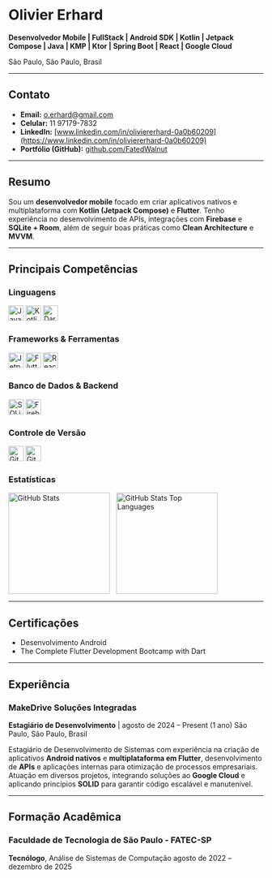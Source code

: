 
# Olivier Erhard

**Desenvolvedor Mobile | FullStack | Android SDK | Kotlin | Jetpack Compose | Java | KMP | Ktor | Spring Boot | React | Google Cloud**

São Paulo, São Paulo, Brasil

---

## Contato

* **Email:** o.erhard@gmail.com
* **Celular:** 11 97179-7832
* **LinkedIn:** [www.linkedin.com/in/oliviererhard-0a0b60209](https://www.linkedin.com/in/oliviererhard-0a0b60209)
* **Portfólio (GitHub):** [github.com/FatedWalnut](https://github.com/FatedWalnut)

---

## Resumo

Sou um **desenvolvedor mobile** focado em criar aplicativos nativos e multiplataforma com **Kotlin (Jetpack Compose)** e **Flutter**. Tenho experiência no desenvolvimento de APIs, integrações com **Firebase** e **SQLite + Room**, além de seguir boas práticas como **Clean Architecture** e **MVVM**.

---

## Principais Competências

### Linguagens
<p align="left">
  <img alt="Java" title="Java" width="30px" src="https://cdn.jsdelivr.net/gh/devicons/devicon@latest/icons/java/java-original.svg">
  <img alt="Kotlin" title="Kotlin" width="30px" src="https://cdn.jsdelivr.net/gh/devicons/devicon@latest/icons/kotlin/kotlin-original.svg">
  <img alt="Dart" title="Dart" width="30px" src="https://cdn.jsdelivr.net/gh/devicons/devicon@latest/icons/dart/dart-original.svg">
</p>

### Frameworks & Ferramentas
<p align="left">
  <img alt="Jetpack Compose" title="Jetpack Compose" width="30px" src="https://cdn.jsdelivr.net/gh/devicons/devicon@latest/icons/jetpackcompose/jetpackcompose-original.svg">
  <img alt="Flutter" title="Flutter" width="30px" src="https://cdn.jsdelivr.net/gh/devicons/devicon@latest/icons/flutter/flutter-original.svg">
  <img alt="React" title="React" width="30px" src="https://cdn.jsdelivr.net/gh/devicons/devicon@latest/icons/react/react-original.svg">
</p>

### Banco de Dados & Backend
<p align="left">
  <img alt="SQLite" title="SQLite" width="30px" src="https://cdn.jsdelivr.net/gh/devicons/devicon@latest/icons/sqlite/sqlite-original.svg">
  <img alt="Firebase" title="Firebase" width="30px" src="https://cdn.jsdelivr.net/gh/devicons/devicon@latest/icons/firebase/firebase-original.svg">
  </p>

### Controle de Versão
<p align="left">
  <img alt="Git" title="Git" width="30px" src="https://cdn.jsdelivr.net/gh/devicons/devicon@latest/icons/git/git-original.svg">
  <img alt="GitHub" title="GitHub" width="30px" src="https://cdn.jsdelivr.net/gh/devicons/devicon@latest/icons/github/github-original.svg">
  </p>

### Estatísticas
<p>
<img 
align="left"
alt="GitHub Stats"
height="200"
style="padding-right:10px"
src="https://github-readme-stats.vercel.app/api?username=FatedWalnut&show_icons=true&theme=tokyonight&include_all_commits=true&locale=pt-br">

<img
alt="GitHub Stats Top Languages"
height="200"
src="https://github-readme-stats.vercel.app/api/top-langs/?username=FatedWalnut&theme=tokyonight&layout=compact&custom_title=Tecnologias&langs_count=9">
</p>

---

## Certificações

* Desenvolvimento Android
* The Complete Flutter Development Bootcamp with Dart

---

## Experiência

### MakeDrive Soluções Integradas
**Estagiário de Desenvolvimento** | agosto de 2024 – Present (1 ano)
São Paulo, São Paulo, Brasil

Estagiário de Desenvolvimento de Sistemas com experiência na criação de aplicativos **Android nativos** e **multiplataforma em Flutter**, desenvolvimento de **APIs** e aplicações internas para otimização de processos empresariais. Atuação em diversos projetos, integrando soluções ao **Google Cloud** e aplicando princípios **SOLID** para garantir código escalável e manutenível.

---

## Formação Acadêmica

### Faculdade de Tecnologia de São Paulo - FATEC-SP
**Tecnólogo**, Análise de Sistemas de Computação
agosto de 2022 – dezembro de 2025